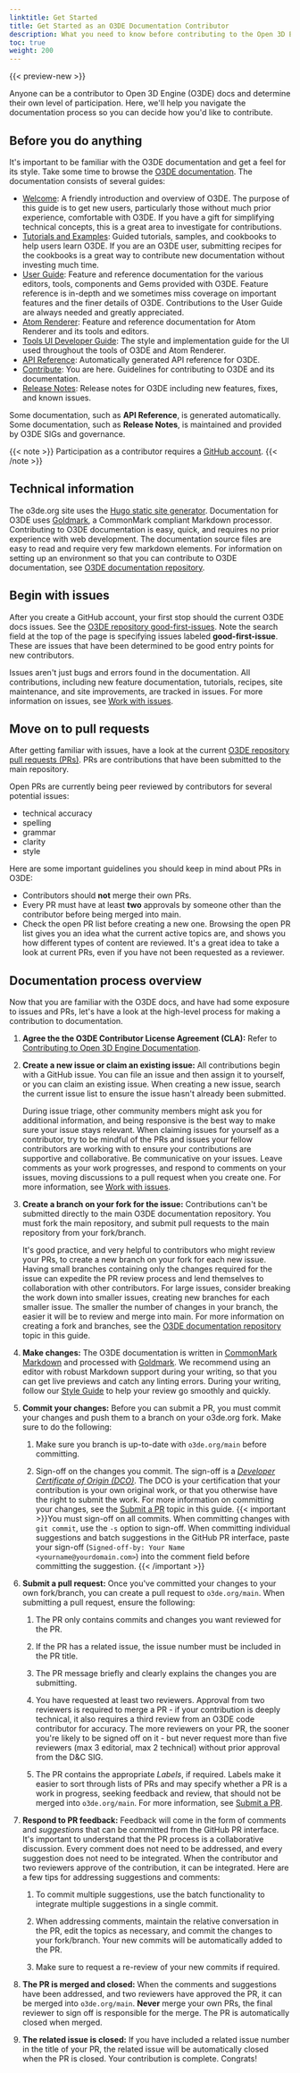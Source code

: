 ```yaml
---
linktitle: Get Started
title: Get Started as an O3DE Documentation Contributor
description: What you need to know before contributing to the Open 3D Engine (O3DE) documentation project.  
toc: true
weight: 200
---
```


{{< preview-new >}}

Anyone can be a contributor to Open 3D Engine (O3DE) docs and determine their own level of participation. Here, we'll help you navigate the documentation process so you can decide how you'd like to contribute.

## Before you do anything

It's important to be familiar with the O3DE documentation and get a feel for its style. Take some time to browse the [O3DE documentation](https://www.o3de.org/docs). The documentation consists of several guides:

* [Welcome](https://www.o3de.org/docs/welcome-guide): A friendly introduction and overview of O3DE. The purpose of this guide is to get new users, particularly those without much prior experience, comfortable with O3DE. If you have a gift for simplifying technical concepts, this is a great area to investigate for contributions.
* [Tutorials and Examples](https://www.o3de.org/docs/learning-guide): Guided tutorials, samples, and cookbooks to help users learn O3DE. If you are an O3DE user, submitting recipes for the cookbooks is a great way to contribute new documentation without investing much time.
* [User Guide](https://www.o3de.org/docs/user-guide): Feature and reference documentation for the various editors, tools, components and Gems provided with O3DE. Feature reference is in-depth and we sometimes miss coverage on important features and the finer details of O3DE. Contributions to the User Guide are always needed and greatly appreciated.
* [Atom Renderer](https://www.o3de.org/docs/atom-guide): Feature and reference documentation for Atom Renderer and its tools and editors.
* [Tools UI Developer Guide](https://www.o3de.org/docs/tools-ui): The style and implementation guide for the UI used throughout the tools of O3DE and Atom Renderer.
* [API Reference](https://www.o3de.org/docs/api): Automatically generated API reference for O3DE.
* [Contribute](https://www.o3de.org/docs/contributing): You are here. Guidelines for contributing to O3DE and its documentation.
* [Release Notes](https://www.o3de.org/release-notes): Release notes for O3DE including new features, fixes, and known issues.

Some documentation, such as **API Reference**, is generated automatically. Some documentation, such as **Release Notes**, is maintained and provided by O3DE SIGs and governance.

{{< note >}}
Participation as a contributor requires a [GitHub account](https://github.com/signup).
{{< /note >}}

## Technical information

The o3de.org site uses the [Hugo static site generator](https://gohugo.io/). Documentation for O3DE uses [Goldmark](https://www.markdownguide.org/tools/hugo/), a CommonMark compliant Markdown processor. Contributing to O3DE documentation is easy, quick, and requires no prior experience with web development. The documentation source files are easy to read and require very few markdown elements. For information on setting up an environment so that you can contribute to O3DE documentation, see [O3DE documentation repository](./o3de-docs-repo-setup).

## Begin with issues

After you create a GitHub account, your first stop should the current O3DE docs issues. See the [O3DE repository good-first-issues](https://github.com/o3de/o3de.org/issues?q=is%3Aopen+is%3Aissue+label%3A%22good-first-issue%22). Note the search field at the top of the page is specifying issues labeled **good-first-issue**. These are issues that have been determined to be good entry points for new contributors.

Issues aren't just bugs and errors found in the documentation. All contributions, including new feature documentation, tutorials, recipes, site maintenance, and site improvements, are tracked in issues. For more information on issues, see [Work with issues](./work-with-issues).

## Move on to pull requests

After getting familiar with issues, have a look at the current [O3DE repository pull requests (PRs)](https://github.com/o3de/o3de.org/pulls). PRs are contributions that have been submitted to the main repository.

Open PRs are currently being peer reviewed by contributors for several potential issues:

* technical accuracy
* spelling
* grammar
* clarity
* style

Here are some important guidelines you should keep in mind about PRs in O3DE:

* Contributors should **not** merge their own PRs.
* Every PR must have at least **two** approvals by someone other than the contributor before being merged into main.
* Check the open PR list before creating a new one. Browsing the open PR list gives you an idea what the current active topics are, and shows you how different types of content are reviewed. It's a great idea to take a look at current PRs, even if you have not been requested as a reviewer.

## Documentation process overview

Now that you are familiar with the O3DE docs, and have had some exposure to issues and PRs, let's have a look at the high-level process for making a contribution to documentation.

1. **Agree the the O3DE Contributor License Agreement (CLA):** Refer to [Contributing to Open 3D Engine Documentation](https://github.com/o3de/o3de.org/CONTRIBUTING.md).

1. **Create a new issue or claim an existing issue:** All contributions begin with a GitHub issue. You can file an issue and then assign it to yourself, or you can claim an existing issue. When creating a new issue, search the current issue list to ensure the issue hasn't already been submitted.

   During issue triage, other community members might ask you for additional information, and being responsive is the best way to make sure your issue stays relevant. When claiming issues for yourself as a contributor, try to be mindful of the PRs and issues your fellow contributors are working with to ensure your contributions are supportive and collaborative. Be communicative on your issues. Leave comments as your work progresses, and respond to comments on your issues, moving discussions to a pull request when you create one. For more information, see [Work with issues](./work-with-issues).

1. **Create a branch on your fork for the issue:** Contributions can't be submitted directly to the main O3DE documentation repository. You must fork the main repository, and submit pull requests to the main repository from your fork/branch.

   It's good practice, and very helpful to contributors who might review your PRs, to create a new branch on your fork for each new issue. Having small branches containing only the changes required for the issue can expedite the PR review process and lend themselves to collaboration with other contributors. For large issues, consider breaking the work down into smaller issues, creating new branches for each smaller issue. The smaller the number of changes in your branch, the easier it will be to review and merge into main. For more information on creating a fork and branches, see the [O3DE documentation repository](./o3de-docs-repo-setup) topic in this guide.

1. **Make changes:** The O3DE documentation is written in [CommonMark Markdown](https://commonmark.org/) and processed with [Goldmark](https://www.markdownguide.org/tools/hugo/). We recommend using an editor with robust Markdown support during your writing, so that you can get live previews and catch any linting errors. During your writing, follow our [Style Guide](./style-guide) to help your review go smoothly and quickly.

1. **Commit your changes:** Before you can submit a PR, you must commit your changes and push them to a branch on your o3de.org fork. Make sure to do the following:

   1. Make sure you branch is up-to-date with `o3de.org/main` before committing.

   2. Sign-off on the changes you commit. The sign-off is a [*Developer Certificate of Origin (DCO)*](https://github.com/apps/dco). The DCO is your certification that your contribution is your own original work, or that you otherwise have the right to submit the work. For more information on committing your changes, see the [Submit a PR](./submit-a-pr) topic in this guide.
   {{< important >}}You must sign-off on all commits. When committing changes with `git commit`, use the `-s` option to sign-off. When committing individual suggestions and batch suggestions in the GitHub PR interface, paste your sign-off (`Signed-off-by: Your Name <yourname@yourdomain.com>`) into the comment field before committing the suggestion.
   {{< /important >}}

1. **Submit a pull request:** Once you've committed your changes to your own fork/branch, you can create a pull request to `o3de.org/main`. When submitting a pull request, ensure the following:

   1. The PR only contains commits and changes you want reviewed for the PR.

   2. If the PR has a related issue, the issue number must be included in the PR title.

   3. The PR message briefly and clearly explains the changes you are submitting.

   4. You have requested at least two reviewers. Approval from two reviewers is required to merge a PR - if your contribution is deeply technical, it also requires a third review from an O3DE code contributor for accuracy. The more reviewers on your PR, the sooner you're likely to be signed off on it - but never request more than five reviewers (max 3 editorial, max 2 technical) without prior approval from the D&C SIG.

   5. The PR contains the appropriate *Labels*, if required. Labels make it easier to sort through lists of PRs and may specify whether a PR is a work in progress, seeking feedback and review, that should not be merged into `o3de.org/main`. For more information, see [Submit a PR](./submit-a-pr).

1. **Respond to PR feedback:** Feedback will come in the form of comments and *suggestions* that can be committed from the GitHub PR interface. It's important to understand that the PR process is a collaborative discussion. Every comment does not need to be addressed, and every suggestion does not need to be integrated. When the contributor and two reviewers approve of the contribution, it can be integrated. Here are a few tips for addressing suggestions and comments:

   1. To commit multiple suggestions, use the batch functionality to integrate multiple suggestions in a single commit.

   2. When addressing comments, maintain the relative conversation in the PR, edit the topics as necessary, and commit the changes to your fork/branch. Your new commits will be automatically added to the PR.

   3. Make sure to request a re-review of your new commits if required. 

1. **The PR is merged and closed:** When the comments and suggestions have been addressed, and two reviewers have approved the PR, it can be merged into `o3de.org/main`. **Never** merge your own PRs, the final reviewer to sign off is responsible for the merge. The PR is automatically closed when merged.

1. **The related issue is closed:** If you have included a related issue number in the title of your PR, the related issue will be automatically closed when the PR is closed. Your contribution is complete. Congrats!
